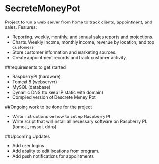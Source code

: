 # SecreteMoneyPot
Project to run a web server from home to track clients, appointment, and sales. 
Features:
- Reporting. weekly, monthly, and annual sales reports and projections.
- Charts. Weekly income, monthly income, revenue by location, and top customers
- Store customer information and marketing sources.
- Create appointment records and track customer activity.

##requirements to get started
- RaspberryPI (hardware)
- Tomcat 8 (webserver)
- MySQL (database)
- Dynamic DNS (to keep IP static with domain)
- Compiled version of Descrete Money Pot

##Ongoing work to be done for the project
- Write instructions on how to set up Raspberry PI
- Write script that will install all necessary software on Raspberry PI. (tomcat, mysql, ddns)

##Upcoming Updates
- Add user logins
- Add abality to edit locations from program.
- Add push notifications for appointments
